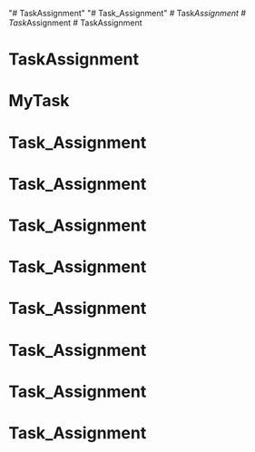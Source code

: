 "# TaskAssignment" 
"# Task_Assignment" 
#   T a s k _ A s s i g n m e n t  
 #   T a s k _ A s s i g n m e n t  
 # TaskAssignment
# TaskAssignment
# MyTask
# Task_Assignment
# Task_Assignment
# Task_Assignment
# Task_Assignment
# Task_Assignment
# Task_Assignment
# Task_Assignment
# Task_Assignment
